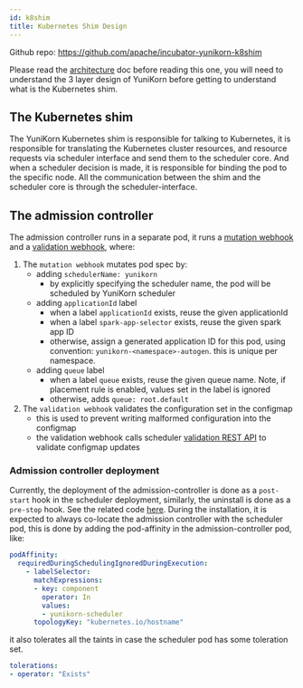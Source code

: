 ```yaml
---
id: k8shim
title: Kubernetes Shim Design
---
```


<!--
Licensed to the Apache Software Foundation (ASF) under one
or more contributor license agreements.  See the NOTICE file
distributed with this work for additional information
regarding copyright ownership.  The ASF licenses this file
to you under the Apache License, Version 2.0 (the
"License"); you may not use this file except in compliance
with the License.  You may obtain a copy of the License at

  http://www.apache.org/licenses/LICENSE-2.0

Unless required by applicable law or agreed to in writing,
software distributed under the License is distributed on an
"AS IS" BASIS, WITHOUT WARRANTIES OR CONDITIONS OF ANY
KIND, either express or implied.  See the License for the
specific language governing permissions and limitations
under the License.
-->

Github repo: https://github.com/apache/incubator-yunikorn-k8shim

Please read the [architecture](architecture.md) doc before reading this one, you will need to understand
the 3 layer design of YuniKorn before getting to understand what is the Kubernetes shim.

## The Kubernetes shim

The YuniKorn Kubernetes shim is responsible for talking to Kubernetes, it is responsible for translating the Kubernetes
cluster resources, and resource requests via scheduler interface and send them to the scheduler core.
And when a scheduler decision is made, it is responsible for binding the pod to the specific node. All the communication
between the shim and the scheduler core is through the scheduler-interface.

## The admission controller

The admission controller runs in a separate pod, it runs a
[mutation webhook](https://kubernetes.io/docs/reference/access-authn-authz/admission-controllers/#mutatingadmissionwebhook)
and a [validation webhook](https://kubernetes.io/docs/reference/access-authn-authz/admission-controllers/#validatingadmissionwebhook), where:

1. The `mutation webhook` mutates pod spec by:
   - adding `schedulerName: yunikorn`
     - by explicitly specifying the scheduler name, the pod will be scheduled by YuniKorn scheduler
   - adding `applicationId` label
     - when a label `applicationId` exists, reuse the given applicationId
     - when a label `spark-app-selector` exists, reuse the given spark app ID
     - otherwise, assign a generated application ID for this pod, using convention: `yunikorn-<namespace>-autogen`. this is unique per namespace. 
   - adding `queue` label
     - when a label `queue` exists, reuse the given queue name. Note, if placement rule is enabled, values set in the label is ignored
     - otherwise, adds `queue: root.default`
2. The `validation webhook` validates the configuration set in the configmap
   - this is used to prevent writing malformed configuration into the configmap
   - the validation webhook calls scheduler [validation REST API](api/scheduler.md#configuration-validation) to validate configmap updates

### Admission controller deployment

Currently, the deployment of the admission-controller is done as a `post-start` hook in the scheduler deployment, similarly, the
uninstall is done as a `pre-stop` hook. See the related code [here](https://github.com/apache/incubator-yunikorn-release/blob/56e580af24ed3433e7d73d9ea556b19ad7b74337/helm-charts/yunikorn/templates/deployment.yaml#L80-L85).
During the installation, it is expected to always co-locate the admission controller with the scheduler pod, this is done
by adding the pod-affinity in the admission-controller pod, like:

```yaml
podAffinity:
  requiredDuringSchedulingIgnoredDuringExecution:
    - labelSelector:
      matchExpressions:
      - key: component
        operator: In
        values:
        - yunikorn-scheduler
      topologyKey: "kubernetes.io/hostname"
```

it also tolerates all the taints in case the scheduler pod has some toleration set.

```yaml
tolerations:
- operator: "Exists"
```


